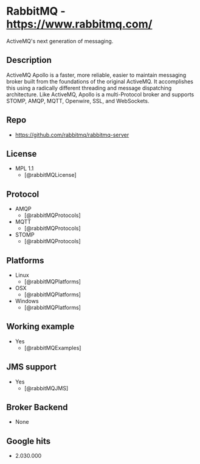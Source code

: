 # RabbitMQ - https://www.rabbitmq.com/
ActiveMQ's next generation of messaging.


## Description
ActiveMQ Apollo is a faster, more reliable, easier to maintain messaging broker built from the foundations of the original ActiveMQ. It accomplishes this using a radically different threading and message dispatching architecture. Like ActiveMQ, Apollo is a multi-Protocol broker and supports STOMP, AMQP, MQTT, Openwire, SSL, and WebSockets.


## Repo
- https://github.com/rabbitmq/rabbitmq-server


## License
- MPL 1.1
    - [@rabbitMQLicense]


## Protocol
- AMQP
    - [@rabbitMQProtocols]
- MQTT
    - [@rabbitMQProtocols]
- STOMP
    - [@rabbitMQProtocols]


## Platforms
- Linux
    - [@rabbitMQPlatforms]
- OSX
    - [@rabbitMQPlatforms]    
- Windows
    - [@rabbitMQPlatforms]


## Working example
- Yes
    - [@rabbitMQExamples]


## JMS support
- Yes
    - [@rabbitMQJMS]


## Broker Backend
- None


## Google hits
- 2.030.000
